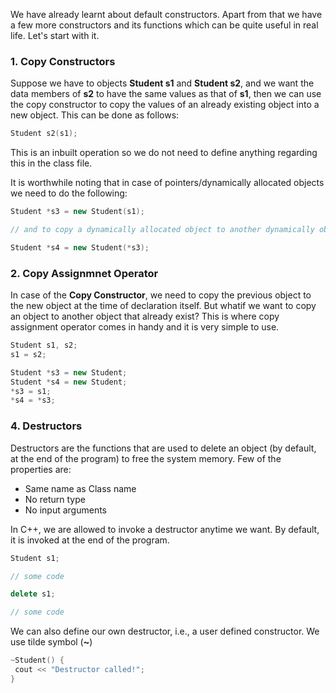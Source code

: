 We have already learnt about default constructors. Apart from that we have a few more constructors and its functions which can be quite useful in real life. Let's start with it.

### 1. Copy Constructors

Suppose we have to objects **Student s1** and **Student s2**, and we want the data members of **s2** to have the same values as that of **s1**, then we can use the copy constructor to copy the values of an already existing object into a new object. This can be done as follows:

```C++
Student s2(s1);
```
This is an inbuilt operation so we do not need to define anything regarding this in the class file.

It is worthwhile noting that in case of pointers/dynamically allocated objects we need to do the following:

```C++
Student *s3 = new Student(s1);

// and to copy a dynamically allocated object to another dynamically object we can do the following:

Student *s4 = new Student(*s3);	
```

### 2. Copy Assignmnet Operator

In case of the **Copy Constructor**, we need to copy the previous object to the new object at the time of declaration itself. But whatif we want to copy an object to another object that already exist? This is where copy assignment operator comes in handy and it is very simple to use.

```C++
Student s1, s2;
s1 = s2;

Student *s3 = new Student;
Student *s4 = new Student;
*s3 = s1;
*s4 = *s3;
```

### 4. Destructors

Destructors are the functions that are used to delete an object (by default, at the end of the program) to free the system memory. Few of the properties are:

- Same name as Class name
- No return type
- No input arguments

In C++, we are allowed to invoke a destructor anytime we want. By default, it is invoked at the end of the program.

```C++
Student s1;

// some code

delete s1;

// some code
```


We can also define our own destructor, i.e., a user defined constructor. We use tilde symbol (**~**)

```C++
~Student() {
 cout << "Destructor called!";
}
```
